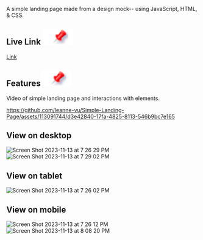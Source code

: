 A simple landing page made from a design mock-- using JavaScript, HTML, & CSS.
## Live Link [![](https://raw.githubusercontent.com/aregtech/areg-sdk/master/docs/img/pin.svg)](#pin)
[Link](https://leanne-vu.github.io/Simple-Landing-Page/)

## Features[![](https://raw.githubusercontent.com/aregtech/areg-sdk/master/docs/img/pin.svg)](#pin)
Video of simple landing page and interactions with elements.

https://github.com/leanne-vu/Simple-Landing-Page/assets/113091744/d3e42840-17fa-4825-8113-546b9bc7e165

## View on desktop 
<img width="1089" alt="Screen Shot 2023-11-13 at 7 26 29 PM" src="https://github.com/leanne-vu/Simple-Landing-Page/assets/113091744/a60c2127-6749-4dd7-95af-67723678c5f2">
<img width="1022" alt="Screen Shot 2023-11-13 at 7 29 02 PM" src="https://github.com/leanne-vu/Simple-Landing-Page/assets/113091744/ecbfd290-1c59-4856-a11b-538e51b43beb">

## View on tablet 
<img width="415" alt="Screen Shot 2023-11-13 at 7 26 02 PM" src="https://github.com/leanne-vu/Simple-Landing-Page/assets/113091744/19b197cc-84bf-4075-8d89-29e0391f7590">

## View on mobile
<img width="201" alt="Screen Shot 2023-11-13 at 7 26 12 PM" src="https://github.com/leanne-vu/Simple-Landing-Page/assets/113091744/20d0fb29-ec8d-4aeb-8033-743f382a9fa3">
<img width="194" alt="Screen Shot 2023-11-13 at 8 08 20 PM" src="https://github.com/leanne-vu/Simple-Landing-Page/assets/113091744/c4822438-d5ac-4922-9ba4-2281f9d741fa">
